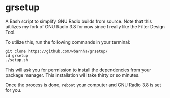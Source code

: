 # grsetup
A Bash script to simplify GNU Radio builds from source. Note that this uitilizes my fork of GNU Radio 3.8 for now since I really like the Filter Design Tool.

To utilize this, run the following commands in your terminal:
```
git clone https://github.com/wbarnha/grsetup/
cd grsetup
./setup.sh
```
This will ask you for permission to install the dependencies from your package manager. This installation will take thirty or so minutes.

Once the process is done, `reboot` your computer and GNU Radio 3.8 is set for you.
